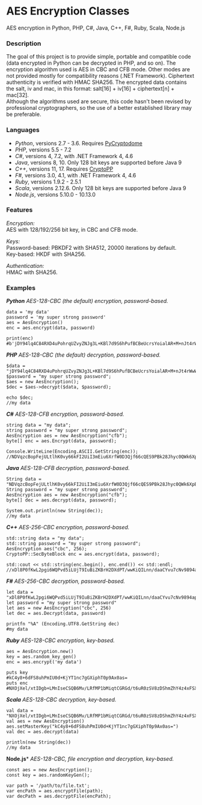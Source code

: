 # AES Encryption Classes
AES encryption in Python, PHP, C#, Java, C++, F#, Ruby, Scala, Node.js

### Description  
The goal of this project is to provide simple, portable and compatible code (data encrypted in Python can be decrypted in PHP, and so on).  The encryption algorithm used is AES in CBC and CFB mode. Other modes are not provided mostly for compatibility reasons (.NET Framework). 
Ciphertext authenticity is verified with HMAC SHA256. 
The encrypted data contains the salt, iv and mac, in this format: salt[16] + iv[16] + ciphertext[n] + mac[32].  
Although the algorithms used are secure, this code hasn't been revised by professional cryptographers, so the use of a better established library may be preferable.  

### Languages  

 - _Python_, versions 2.7 - 3.6. Requires [PyCryptodome](https://www.pycryptodome.org/en/latest/index.html)
 - _PHP_, versions 5.5 - 7.2
 - _C#_, versions 4, 7.2, with .NET Framework 4, 4.6
 - _Java_, versions 8, 10. Only 128 bit keys are supported before Java 9
 - _C++_, versions 11, 17. Requires [CryptoPP](https://www.cryptopp.com/)
 - _F#_, versions 3.0, 4.1, with .NET Framework 4, 4.6  
 - _Ruby_, versions 1.9.2 - 2.5.1  
 - _Scala_, versions 2.12.6. Only 128 bit keys are supported before Java 9  
 - _Node.js_, versions 5.10.0 - 10.13.0

### Features  
_Encryption:_  
AES with 128/192/256 bit key, in CBC and CFB mode.  

_Keys:_  
Password-based: PBKDF2 with SHA512, 20000 iterations by default.  
Key-based: HKDF with SHA256.  

_Authentication:_  
HMAC with SHA256.

### Examples  

***Python*** _AES-128-CBC (the default) encryption, password-based._  
```
data = 'my data'
password = 'my super strong password'
aes = AesEncryption()
enc = aes.encrypt(data, password)

print(enc)
#b'jDY94lq4C84RXD4uPohrqUZvyZNJg3L+KBl7d9S6hPufBCBeUcrsYoialAR+M+nJt4rWwWvB41ScQQOrlc3OzKukLqlP0Zir/z7yaiYQwB4='
```

***PHP*** _AES-128-CBC (the default) decryption, password-based._  
```
$data = "jDY94lq4C84RXD4uPohrqUZvyZNJg3L+KBl7d9S6hPufBCBeUcrsYoialAR+M+nJt4rWwWvB41ScQQOrlc3OzKukLqlP0Zir/z7yaiYQwB4=";
$password = "my super strong password";
$aes = new AesEncryption();
$dec = $aes->decrypt($data, $password);

echo $dec;
//my data
```

***C#*** _AES-128-CFB encryption, password-based._  
```
string data = "my data";
string password = "my super strong password";
AesEncryption aes = new AesEncryption("cfb");
byte[] enc = aes.Encrypt(data, password);

Console.WriteLine(Encoding.ASCII.GetString(enc));
//NDVqzcBopFejULtlhK0vy66kFI2UiI3mEiu6XrfW0D3Qjf66cQES9PBk28Jhyc0QWk6XpBD4Fsth9EJStxXw7UgIerZ4OyM=
```

***Java*** _AES-128-CFB decryption, password-based._  
```
String data = "NDVqzcBopFejULtlhK0vy66kFI2UiI3mEiu6XrfW0D3Qjf66cQES9PBk28Jhyc0QWk6XpBD4Fsth9EJStxXw7UgIerZ4OyM=";
String password = "my super strong password";
AesEncryption aes = new AesEncryption("cfb");
byte[] dec = aes.decrypt(data, password);

System.out.println(new String(dec));
//my data
```

***C++*** _AES-256-CBC encryption, password-based._  
```
std::string data = "my data";
std::string password = "my super strong password";
AesEncryption aes("cbc", 256);
CryptoPP::SecByteBlock enc = aes.encrypt(data, password);

std::cout << std::string(enc.begin(), enc.end()) << std::endl;
//xDl8P0fKwL2pgi6WQPvd5iLUjT9IuBiZKBrH2DXdPT/wwKiQILnn/daaCYvu7cNv9894ap3HzgmgaOcIzT1TOWwUISAmMGqqOosLPl5Qu6o=
```

***F#*** _AES-256-CBC decryption, password-based._  
```
let data = "xDl8P0fKwL2pgi6WQPvd5iLUjT9IuBiZKBrH2DXdPT/wwKiQILnn/daaCYvu7cNv9894ap3HzgmgaOcIzT1TOWwUISAmMGqqOosLPl5Qu6o="
let password = "my super strong password"
let aes = new AesEncryption("cbc", 256)
let dec = aes.Decrypt(data, password)

printfn "%A" (Encoding.UTF8.GetString dec)
#my data
```

***Ruby*** _AES-128-CBC encryption, key-based._  
```
aes = AesEncryption.new()
key = aes.random_key_gen()
enc = aes.encrypt('my data')

puts key
#kC4y8+6dFS8uhPmIU0d+KjYT1nc7gGXiphT0p9Ax0as=
puts enc
#NXOjXel/xtIDgb+LMnIseCSQB6Mv/LRfMP1bMiqtCGRGd/t6uR0zSV8zDShmZhY4z4xFSX/hxGwGh/jQhvMA53qBnEyhquf3b7PEhdHvMKs=
```

***Scala***  _AES-128-CBC decryption, key-based._  
```
val data = "NXOjXel/xtIDgb+LMnIseCSQB6Mv/LRfMP1bMiqtCGRGd/t6uR0zSV8zDShmZhY4z4xFSX/hxGwGh/jQhvMA53qBnEyhquf3b7PEhdHvMKs="
val aes = new AesEncryption()
aes.setMasterKey("kC4y8+6dFS8uhPmIU0d+KjYT1nc7gGXiphT0p9Ax0as=")
val dec = aes.decrypt(data)

println(new String(dec))
//my data
```

**Node.js*** _AES-128-CBC, file encryption and decryption, key-based._  
```
const aes = new AesEncryption();
const key = aes.randomKeyGen();

var path = '/path/to/file.txt';
var encPath = aes.encryptFile(path);
var decPath = aes.decryptFile(encPath);
```

